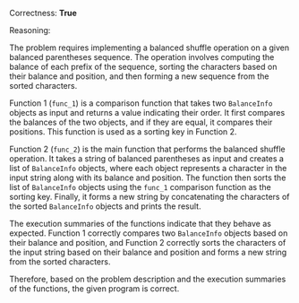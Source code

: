 Correctness: **True**

Reasoning:

The problem requires implementing a balanced shuffle operation on a given balanced parentheses sequence. The operation involves computing the balance of each prefix of the sequence, sorting the characters based on their balance and position, and then forming a new sequence from the sorted characters.

Function 1 (`func_1`) is a comparison function that takes two `BalanceInfo` objects as input and returns a value indicating their order. It first compares the balances of the two objects, and if they are equal, it compares their positions. This function is used as a sorting key in Function 2.

Function 2 (`func_2`) is the main function that performs the balanced shuffle operation. It takes a string of balanced parentheses as input and creates a list of `BalanceInfo` objects, where each object represents a character in the input string along with its balance and position. The function then sorts the list of `BalanceInfo` objects using the `func_1` comparison function as the sorting key. Finally, it forms a new string by concatenating the characters of the sorted `BalanceInfo` objects and prints the result.

The execution summaries of the functions indicate that they behave as expected. Function 1 correctly compares two `BalanceInfo` objects based on their balance and position, and Function 2 correctly sorts the characters of the input string based on their balance and position and forms a new string from the sorted characters.

Therefore, based on the problem description and the execution summaries of the functions, the given program is correct.